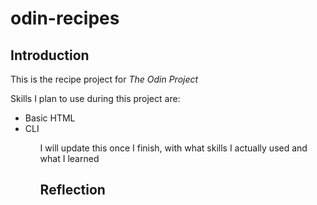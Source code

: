 # odin-recipes
<h2>Introduction</h2>
<p>This is the recipe project for <em>The Odin Project</em></p>
<p>Skills I plan to use during this project are:</p>
<ul>
    <li>Basic HTML</li>
    <li>CLI</li>
<ul>
<p>I will update this once I finish, with what skills I actually used and what I learned</p>

<h2>Reflection</h2>